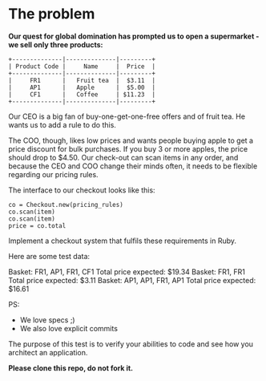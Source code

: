 # The problem
**Our quest for global domination has prompted us to open a supermarket - we sell only three products:**

```
+--------------|--------------|---------+
| Product Code |     Name     |  Price  |
+--------------|--------------|---------+
|     FR1      |   Fruit tea  |  $3.11  |
|     AP1      |   Apple      |  $5.00  |
|     CF1      |   Coffee     | $11.23  |
+--------------|--------------|---------+
```

Our CEO is a big fan of buy-one-get-one-free offers and of fruit tea. He wants us to add a rule to do this.  

The COO, though, likes low prices and wants people buying apple to get a price discount for bulk purchases. If you buy 3 or more apples, the price should drop to $4.50. Our check-out can scan items in any order, and because the CEO and COO change their minds often, it needs to be flexible regarding our pricing rules.  

The interface to our checkout looks like this:  

```
co = Checkout.new(pricing_rules)
co.scan(item)
co.scan(item)
price = co.total
```

Implement a checkout system that fulfils these requirements in Ruby.  

Here are some test data:  

Basket: FR1, AP1, FR1, CF1 Total price expected: $19.34 Basket: FR1, FR1 Total price expected: $3.11 Basket: AP1, AP1, FR1, AP1 Total price expected: $16.61  

PS: 
- We love specs ;)
- We also love explicit commits

The purpose of this test is to verify your abilities to code and see how you architect an application.

__Please clone this repo, do not fork it.__

